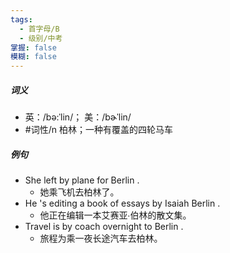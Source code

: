 ```yaml
---
tags:
  - 首字母/B
  - 级别/中考
掌握: false
模糊: false
---
```

##### 词义
- 英：/bə:ˈlin/； 美：/bɚˈlin/
- #词性/n  柏林；一种有覆盖的四轮马车
##### 例句
- She left by plane for Berlin .
	- 她乘飞机去柏林了。
- He 's editing a book of essays by Isaiah Berlin .
	- 他正在编辑一本艾赛亚∙伯林的散文集。
- Travel is by coach overnight to Berlin .
	- 旅程为乘一夜长途汽车去柏林。
